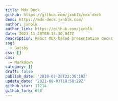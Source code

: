 ```yaml
---
title: Mdx Deck
github: https://github.com/jxnblk/mdx-deck
demo: https://mdx-deck.jxnblk.com/
author: jxnblk
author_link: https://github.com/jxnblk
date: 2023-11-28T08:14:30.047Z
description: React MDX-based presentation decks
ssg:
  - Gatsby
css: []
cms:
  - Markdown
category: []
draft: false
publish_date: '2018-07-28T22:36:10Z'
update_date: '2021-08-03T19:58:29Z'
github_star: 11214
github_fork: 658
---
```

